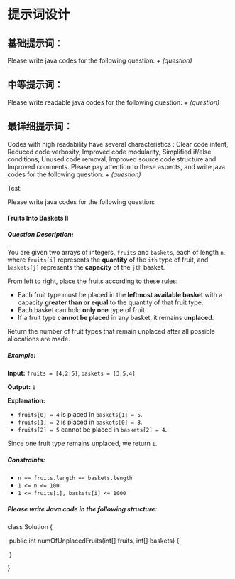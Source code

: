 # 提示词设计

## 基础提示词：

Please write java codes for the following question: + *(question)*

## 中等提示词：

Please write readable java codes for the following question: + *(question)*

## 最详细提示词：

Codes with high readability have several characteristics : Clear code intent, Reduced code verbosity, Improved code modularity, Simplified if/else conditions, Unused code removal, Improved source code structure and Improved comments. Please pay attention to these aspects, and write java codes for the following question: + *(question)*

Test:

Please write java codes for the following question:

#### **Fruits Into Baskets II**

##### Question Description:

You are given two arrays of integers, `fruits` and `baskets`, each of length `n`, where `fruits[i]` represents the **quantity** of the `ith` type of fruit, and `baskets[j]` represents the **capacity** of the `jth` basket.

From left to right, place the fruits according to these rules:

- Each fruit type must be placed in the **leftmost available basket** with a capacity **greater than or equal** to the quantity of that fruit type.
- Each basket can hold **only one** type of fruit.
- If a fruit type **cannot be placed** in any basket, it remains **unplaced**.

Return the number of fruit types that remain unplaced after all possible allocations are made.

##### Example:

**Input:** `fruits = [4,2,5]`, `baskets = [3,5,4]`

**Output:** `1`

**Explanation:**

- `fruits[0] = 4` is placed in `baskets[1] = 5`.
- `fruits[1] = 2` is placed in `baskets[0] = 3`.
- `fruits[2] = 5` cannot be placed in `baskets[2] = 4`.

Since one fruit type remains unplaced, we return `1`.

##### Constraints:

- `n == fruits.length == baskets.length`
- `1 <= n <= 100`
- `1 <= fruits[i], baskets[i] <= 1000`

##### Please write Java code in the following structure:

class Solution {

​	public int numOfUnplacedFruits(int[] fruits, int[] baskets) {

​	}

}